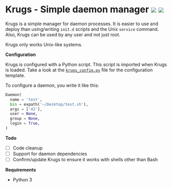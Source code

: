 # Krugs - Simple daemon manager <img src="http://i.imgur.com/IJ6EHnq.png"/> <img src="http://i.imgur.com/59R7gD9.png"/>

Krugs is a simple manager for daemon processes. It is easier to use and
deploy than using/writing `init.d` scripts and the Unix `service` command.
Also, Krugs can be used by any user and not just root.

Krugs only works Unix-like systems.

__Configuration__

Krugs is configured with a Python script. This script is imported when
Krugs is loaded. Take a look at the [`krugs_config.py`](krugs_config.py) file
for the configuration template.

To configure a daemon, you write it like this:

```python
Daemon(
  name = 'test',
  bin = expath('~/Desktop/test.sh'),
  args = ['42'],
  user = None,
  group = None,
  login = True,
)
```

__Todo__

* [ ] Code cleanup
* [ ] Support for daemon dependencies
* [ ] Confirm/update Krugs to ensure it works with shells other than Bash

__Requirements__

* Python 3
